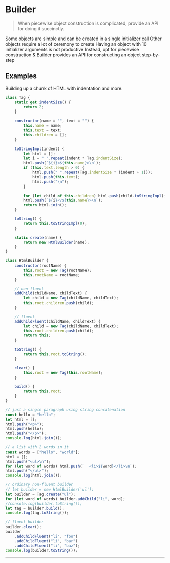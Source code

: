 # Builder

> When piecewise object construction is complicated, provide an API for doing it succinctly.

Some objects are simple and can be created in a single initializer call
Other objects require a lot of ceremony to create
Having an object with 10 initializer arguments is not productive
Instead, opt for piecewise construction & Builder provides an API for constructing an object step-by- step

## Examples

Building up a chunk of HTML with indentation and more.

```js
class Tag {
	static get indentSize() {
		return 2;
	}

	constructor(name = "", text = "") {
		this.name = name;
		this.text = text;
		this.children = [];
	}

	toStringImpl(indent) {
		let html = [];
		let i = " ".repeat(indent * Tag.indentSize);
		html.push(`${i}<${this.name}>\n`);
		if (this.text.length > 0) {
			html.push(" ".repeat(Tag.indentSize * (indent + 1)));
			html.push(this.text);
			html.push("\n");
		}

		for (let child of this.children) html.push(child.toStringImpl(indent + 1));
		html.push(`${i}</${this.name}>\n`);
		return html.join();
	}

	toString() {
		return this.toStringImpl(0);
	}

	static create(name) {
		return new HtmlBuilder(name);
	}
}

class HtmlBuilder {
	constructor(rootName) {
		this.root = new Tag(rootName);
		this.rootName = rootName;
	}

	// non-fluent
	addChild(childName, childText) {
		let child = new Tag(childName, childText);
		this.root.children.push(child);
	}

	// fluent
	addChildFluent(childName, childText) {
		let child = new Tag(childName, childText);
		this.root.children.push(child);
		return this;
	}

	toString() {
		return this.root.toString();
	}

	clear() {
		this.root = new Tag(this.rootName);
	}

	build() {
		return this.root;
	}
}

// just a single paragraph using string concatenation
const hello = "hello";
let html = [];
html.push("<p>");
html.push(hello);
html.push("</p>");
console.log(html.join());

// a list with 2 words in it
const words = ["hello", "world"];
html = [];
html.push("<ul>\n");
for (let word of words) html.push(`  <li>${word}</li>\n`);
html.push("</ul>");
console.log(html.join());

// ordinary non-fluent builder
// let builder = new HtmlBuilder('ul');
let builder = Tag.create("ul");
for (let word of words) builder.addChild("li", word);
//console.log(builder.toString());
let tag = builder.build();
console.log(tag.toString());

// fluent builder
builder.clear();
builder
	.addChildFluent("li", "foo")
	.addChildFluent("li", "bar")
	.addChildFluent("li", "baz");
console.log(builder.toString());
```

---
